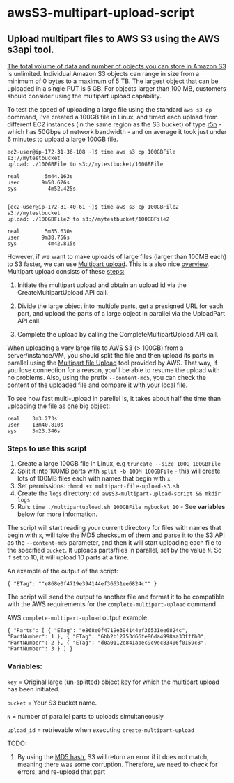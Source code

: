 # awsS3-multipart-upload-script
## Upload multipart files to AWS S3 using the AWS s3api tool.

[The total volume of data and number of objects you can store in Amazon S3](https://aws.amazon.com/s3/faqs/) is unlimited. Individual Amazon S3 objects can range in size from a minimum of 0 bytes to a maximum of 5 TB. The largest object that can be uploaded in a single PUT is 5 GB. For objects larger than 100 MB, customers should consider using the multipart upload capability.

To test the speed of uploading a large file using the standard `aws s3 cp` command, I've created a 100GB file in Linux, and timed each upload from different EC2 instances (in the same region as the S3 bucket) of type [r5n](https://aws.amazon.com/ec2/instance-types/r5) - which has 50Gbps of network bandwidth - and on average it took just under 6 minutes to upload a large 100GB file.

```
ec2-user@ip-172-31-36-108 ~]$ time aws s3 cp 100GBFile s3://mytestbucket
upload: ./100GBFile to s3://mytestbucket/100GBFile
 
real        5m44.163s
user       9m50.626s
sys          4m52.425s
 
 
[ec2-user@ip-172-31-40-61 ~]$ time aws s3 cp 100GBFile2 s3://mytestbucket
upload: ./100GBFile2 to s3://mytestbucket/100GBFile2
 
real        5m35.630s
user       9m38.756s
sys          4m42.815s

```

However, if we want to make uploads of large files (larger than 100MB each) to S3 faster, we can use [Multipart upload](https://docs.aws.amazon.com/AmazonS3/latest/userguide/mpuoverview.html). This is a also nice [overview](https://www.linkedin.com/pulse/aws-s3-multipart-upload-using-cli-ravindra-singh/). Multipart upload consists of these [steps:](https://aws.amazon.com/blogs/compute/uploading-large-objects-to-amazon-s3-using-multipart-upload-and-transfer-acceleration/)

1.    Initiate the multipart upload and obtain an upload id via the CreateMultipartUpload API call.

2.    Divide the large object into multiple parts, get a presigned URL for each part, and upload the parts of a large object in parallel via the UploadPart API call.

3.    Complete the upload by calling the CompleteMultipartUpload API call.
 

When uploading a very large file to AWS S3 (> 100GB) from a server/instance/VM, you should split the file and then upload its parts in parallel using the [Multipart file Upload](https://docs.aws.amazon.com/cli/latest/reference/s3api/upload-part.html) tool provided by AWS. That way, if you lose connection for a reason, you'll be able to resume the upload with no problems. Also, using the prefix `--content-md5`, you can check the content of the uploaded file and compare it with your local file.

To see how fast multi-upload in parellel is, it takes about half the time than uploading the file as one big object:
```
real    3m3.273s
user    13m40.810s
sys     3m23.346s
```

### Steps to use this script

1. Create a large 100GB file in Linux, e.g `truncate --size 100G 100GBFile`
2. Split it into 100MB parts with `split -b 100M 100GBFile` - this will create lots of 100MB files each with names that begin with `x`
3. Set permissions: `chmod +x multipart-file-upload-s3.sh`
4. Create the `logs` directory: `cd awsS3-multipart-upload-script && mkdir logs`
5. Run: `time ./multipartupload.sh 100GBFile mybucket 10` - See **variables** below for more information.
   
The script will start reading your current directory for files with names that begin with `x`, will take the MD5 checksum of them and parse it to the S3 API as the `--content-md5` parameter, and then it will start uploading each file to the specified `bucket`.
It uploads parts/files in parallel, set by the value `N`. So if set to 10, it will upload 10 parts at a time. 


An example of the output of the script:

<code>{
    "ETag": "\"e868e0f4719e394144ef36531ee6824c\""
}</code>

The script will send the output to another file and format it to be compatible with the AWS requirements for the `complete-multipart-upload` command.

AWS `complete-multipart-upload` output example:

<code>{
  "Parts": [
    {
      "ETag": "e868e0f4719e394144ef36531ee6824c",
      "PartNumber": 1
    },
    {
      "ETag": "6bb2b12753d66fe86da4998aa33fffb0",
      "PartNumber": 2
    },
    {
      "ETag": "d0a0112e841abec9c9ec83406f0159c8",
      "PartNumber": 3
    }
  ]
}</code>


### **Variables:**

`key` = Original large (un-splitted) object key for which the multipart upload has been initiated.

`bucket` = Your S3 bucket name.

`N` = number of parallel parts to uploads simultaneously

`upload_id` = retrievable when executing `create-multipart-upload`


TODO:
1. By using the [MD5 hash](https://awscli.amazonaws.com/v2/documentation/api/latest/reference/s3api/upload-part.html), S3 will return an error if it does not match, meaning there was some corruption. Therefore, we need to check for errors, and re-upload that part




